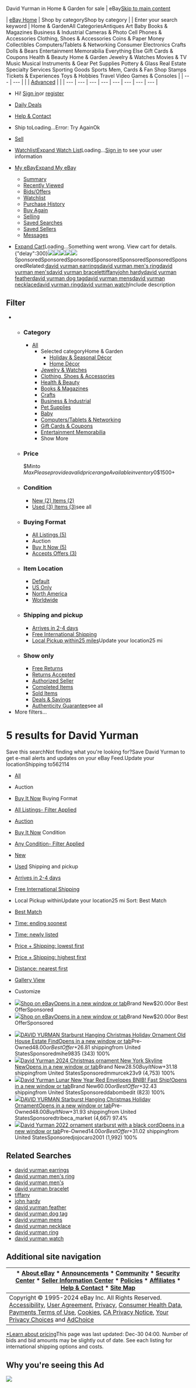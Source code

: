 David Yurman in Home & Garden for sale | eBay[Skip to main content](#mainContent)

| [eBay Home](https://www.ebay.com/) | Shop by categoryShop by category | | Enter your search keyword | Home & GardenAll CategoriesAntiques Art Baby Books & Magazines Business & Industrial Cameras & Photo Cell Phones & Accessories Clothing, Shoes & Accessories Coins & Paper Money Collectibles Computers/Tablets & Networking Consumer Electronics Crafts Dolls & Bears Entertainment Memorabilia Everything Else Gift Cards & Coupons Health & Beauty Home & Garden Jewelry & Watches Movies & TV Music Musical Instruments & Gear Pet Supplies Pottery & Glass Real Estate Specialty Services Sporting Goods Sports Mem, Cards & Fan Shop Stamps Tickets & Experiences Toys & Hobbies Travel Video Games & Consoles | | --- | --- | |  | [Advanced](https://www.ebay.com/sch/ebayadvsearch?_nkw=David+Yurman&_oac=1&_from=R40&_nkw=David%20Yurman&_sacat=11700&LH_TitleDesc=0&_odkw=David%20Yurman&_osacat=11700&_oac=1) |  |
| --- | --- | --- | --- | --- | --- | --- | --- |

* Hi! [Sign in](https://signin.ebay.com/ws/eBayISAPI.dll?SignIn&sgfl=gh&ru=https%3A%2F%2Fwww.ebay.com%2Fsch%2F11700%2Fi.html%3F_nkw%3DDavid%2BYurman%26_oac%3D1)or [register](https://signup.ebay.com/pa/crte?ru=https%3A%2F%2Fwww.ebay.com%2Fsch%2F11700%2Fi.html%3F_nkw%3DDavid%2BYurman%26_oac%3D1)
* [Daily Deals](https://www.ebay.com/globaldeals)
* [Help & Contact](https://www.ebay.com/help/home)

* Ship toLoading...Error: Try AgainOk
* [Sell](https://www.ebay.com/sl/sell)
* [Watchlist](https://www.ebay.com/mye/myebay/watchlist)[Expand Watch List](#gh-wl-click)Loading...[Sign in](https://signin.ebay.com/ws/eBayISAPI.dll?SignIn&sgfl=gh&ru=ru) to see your user information
* [My eBay](https://www.ebay.com/mys/home?source=GBH)[Expand My eBay](#gh-eb-My)
  + [Summary](https://www.ebay.com/mye/myebay/summary)
  + [Recently Viewed](https://www.ebay.com/mye/myebay/rvi)
  + [Bids/Offers](https://www.ebay.com/mye/myebay/bidsoffers)
  + [Watchlist](https://www.ebay.com/mye/myebay/watchlist)
  + [Purchase History](https://www.ebay.com/mye/myebay/purchase)
  + [Buy Again](https://www.ebay.com/mye/buyagain)
  + [Selling](https://www.ebay.com/mys/home?CurrentPage=MyeBayAllSelling&ssPageName=STRK:ME:LNLK:MESX&source=GBH)
  + [Saved Searches](https://www.ebay.com/mye/myebay/savedsearches)
  + [Saved Sellers](https://www.ebay.com/mye/myebay/savedsellers)
  + [Messages](https://mesg.ebay.com/mesgweb/ViewMessages/0)
* [Expand Cart](#gh-minicart-hover)Loading...Something went wrong. View cart for details.
{"delay":300}![](https://i.ebayimg.com/images/g/rycAAOSwrcBlneq7/s-l500.webp)![](https://i.ebayimg.com/images/g/a7oAAOSwrwJnXgn9/s-l500.webp)![](https://i.ebayimg.com/images/g/3kIAAOSwHPhh9tpH/s-l140.webp)![](https://i.ebayimg.com/images/g/oaMAAOSwHPhir-if/s-l140.webp)![](https://i.ebayimg.com/images/g/mCwAAOSwzS5leVG7/s-l140.webp)SponsoredSponsoredSponsoredSponsoredSponsoredSponsoredSponsoredRelated:[david yurman earrings](https://www.ebay.com/sch/11700/i.html?_nkw=david+yurman+earrings&_sacat=11700&_sop=12)[david yurman men's ring](https://www.ebay.com/sch/11700/i.html?_nkw=david+yurman+men%27s+ring&_sacat=11700&_sop=12)[david yurman men's](https://www.ebay.com/sch/11700/i.html?_nkw=david+yurman+men%27s&_sacat=11700&_sop=12)[david yurman bracelet](https://www.ebay.com/sch/11700/i.html?_nkw=david+yurman+bracelet&_sacat=11700&_sop=12)[tiffany](https://www.ebay.com/sch/11700/i.html?_nkw=tiffany&_sacat=11700&_sop=12)[john hardy](https://www.ebay.com/sch/11700/i.html?_nkw=john+hardy&_sacat=11700&_sop=12)[david yurman feather](https://www.ebay.com/sch/11700/i.html?_nkw=david+yurman+feather&_sacat=11700&_sop=12)[david yurman dog tag](https://www.ebay.com/sch/11700/i.html?_nkw=david+yurman+dog+tag&_sacat=11700&_sop=12)[david yurman mens](https://www.ebay.com/sch/11700/i.html?_nkw=david+yurman+mens&_sacat=11700&_sop=12)[david yurman necklace](https://www.ebay.com/sch/11700/i.html?_nkw=david+yurman+necklace&_sacat=11700&_sop=12)[david yurman ring](https://www.ebay.com/sch/11700/i.html?_nkw=david+yurman+ring&_sacat=11700&_sop=12)[david yurman watch](https://www.ebay.com/sch/11700/i.html?_nkw=david+yurman+watch&_sacat=11700&_sop=12)Include description

Filter
------

* + ### Category
    
    - [All](https://www.ebay.com/sch/i.html?_nkw=David+Yurman&_oac=1)
      * Selected categoryHome & Garden
        + [Holiday & Seasonal Décor](https://www.ebay.com/sch/170090/i.html?_nkw=David+Yurman&_oac=1)
        + [Home Décor](https://www.ebay.com/sch/10033/i.html?_nkw=David+Yurman&_oac=1)
      * [Jewelry & Watches](https://www.ebay.com/sch/281/i.html?_nkw=David+Yurman&_oac=1)
      * [Clothing, Shoes & Accessories](https://www.ebay.com/sch/11450/i.html?_nkw=David+Yurman&_oac=1)
      * [Health & Beauty](https://www.ebay.com/sch/26395/i.html?_nkw=David+Yurman&_oac=1)
      * [Books & Magazines](https://www.ebay.com/sch/267/i.html?_nkw=David+Yurman&_oac=1)
      * [Crafts](https://www.ebay.com/sch/14339/i.html?_nkw=David+Yurman&_oac=1)
      * [Business & Industrial](https://www.ebay.com/sch/12576/i.html?_nkw=David+Yurman&_oac=1)
      * [Pet Supplies](https://www.ebay.com/sch/1281/i.html?_nkw=David+Yurman&_oac=1)
      * [Baby](https://www.ebay.com/sch/2984/i.html?_nkw=David+Yurman&_oac=1)
      * [Computers/Tablets & Networking](https://www.ebay.com/sch/58058/i.html?_nkw=David+Yurman&_oac=1)
      * [Gift Cards & Coupons](https://www.ebay.com/sch/172008/i.html?_nkw=David+Yurman&_oac=1)
      * [Entertainment Memorabilia](https://www.ebay.com/sch/45100/i.html?_nkw=David+Yurman&_oac=1)
      * Show More
  + ### Price
    
    $Minto $MaxPlease provide a valid price rangeAvailable inventory$0$1500+
  + ### Condition
    
    - [New (2) Items (2)](https://www.ebay.com/sch/11700/i.html?_nkw=David+Yurman&_oac=1&rt=nc&LH_ItemCondition=3)
    - [Used (3) Items (3)](https://www.ebay.com/sch/11700/i.html?_nkw=David+Yurman&_oac=1&rt=nc&LH_ItemCondition=4)see all
  + ### Buying Format
    
    - [All Listings (5)](https://www.ebay.com/sch/11700/i.html?_nkw=David+Yurman&_oac=1&rt=nc)
    - Auction
    - [Buy It Now (5)](https://www.ebay.com/sch/11700/i.html?_nkw=David+Yurman&_oac=1&rt=nc&LH_BIN=1)
    - [Accepts Offers (3)](https://www.ebay.com/sch/11700/i.html?_nkw=David+Yurman&_oac=1&rt=nc&LH_BO=1)
  + ### Item Location
    
    - [Default](https://www.ebay.com/sch/11700/i.html?_nkw=David+Yurman&_oac=1&rt=nc&LH_PrefLoc=98)
    - [US Only](https://www.ebay.com/sch/11700/i.html?_nkw=David+Yurman&_oac=1&rt=nc&LH_PrefLoc=1)
    - [North America](https://www.ebay.com/sch/11700/i.html?_nkw=David+Yurman&_oac=1&rt=nc&LH_PrefLoc=3)
    - [Worldwide](https://www.ebay.com/sch/11700/i.html?_nkw=David+Yurman&_oac=1&rt=nc&LH_PrefLoc=2)
  + ### Shipping and pickup
    
    - [Arrives in 2-4 days](https://www.ebay.com/sch/11700/i.html?_nkw=David+Yurman&_oac=1&rt=nc&LH_FAST=1)
    - [Free International Shipping](https://www.ebay.com/sch/11700/i.html?_nkw=David+Yurman&_oac=1&rt=nc&LH_FS=1)
    - [Local Pickup within25 miles](https://www.ebay.com/sch/11700/i.html?_nkw=David+Yurman&_oac=1&rt=nc&_stpos=562114&_fspt=1&LH_PrefLoc=99&_sadis=25&LH_LPickup=1)Update your location25 mi
  + ### Show only
    
    - [Free Returns](https://www.ebay.com/sch/11700/i.html?_nkw=David+Yurman&_oac=1&rt=nc&LH_FR=1)
    - [Returns Accepted](https://www.ebay.com/sch/11700/i.html?_nkw=David+Yurman&_oac=1&rt=nc&LH_RPA=1)
    - [Authorized Seller](https://www.ebay.com/sch/11700/i.html?_nkw=David+Yurman&_oac=1&rt=nc&LH_AS=1)
    - [Completed Items](https://www.ebay.com/sch/11700/i.html?_nkw=David+Yurman&_oac=1&rt=nc&LH_Complete=1)
    - [Sold Items](https://www.ebay.com/sch/11700/i.html?_nkw=David+Yurman&_oac=1&rt=nc&LH_Sold=1&LH_Complete=1)
    - [Deals & Savings](https://www.ebay.com/sch/11700/i.html?_nkw=David+Yurman&_oac=1&rt=nc&LH_Savings=1)
    - [Authenticity Guarantee](https://www.ebay.com/sch/11700/i.html?_nkw=David+Yurman&_oac=1&rt=nc&LH_AV=1)see all
* More filters...

5 results for David Yurman
==========================

Save this searchNot finding what you're looking for?Save David Yurman to get e-mail alerts and updates on your eBay Feed.Update your locationShipping to562114

* [All](https://www.ebay.com/sch/11700/i.html?_nkw=David+Yurman&_oac=1&rt=nc&LH_All=1)
* Auction
* [Buy It Now](https://www.ebay.com/sch/11700/i.html?_nkw=David+Yurman&_oac=1&rt=nc&LH_BIN=1)
Buying Format

* [All Listings- Filter Applied](https://www.ebay.com/sch/11700/i.html?_nkw=David+Yurman&_oac=1&rt=nc&LH_All=1)
* [Auction](https://www.ebay.com/sch/11700/i.html?_nkw=David+Yurman&_oac=1&rt=nc&LH_Auction=1)
* [Buy It Now](https://www.ebay.com/sch/11700/i.html?_nkw=David+Yurman&_oac=1&rt=nc&LH_BIN=1)
Condition

* [Any Condition- Filter Applied](#)
* [New](https://www.ebay.com/sch/11700/i.html?_nkw=David+Yurman&_oac=1&rt=nc&LH_ItemCondition=3)
* [Used](https://www.ebay.com/sch/11700/i.html?_nkw=David+Yurman&_oac=1&rt=nc&LH_ItemCondition=4)
Shipping and pickup

* [Arrives in 2-4 days](https://www.ebay.com/sch/11700/i.html?_nkw=David+Yurman&_oac=1&rt=nc&LH_FAST=1)
* [Free International Shipping](https://www.ebay.com/sch/11700/i.html?_nkw=David+Yurman&_oac=1&rt=nc&LH_FS=1)
* Local Pickup withinUpdate your location25 mi
Sort: Best Match

* [Best Match](https://www.ebay.com/sch/11700/i.html?_nkw=David+Yurman&_oac=1&_sop=12)
* [Time: ending soonest](https://www.ebay.com/sch/11700/i.html?_nkw=David+Yurman&_oac=1&_sop=1)
* [Time: newly listed](https://www.ebay.com/sch/11700/i.html?_nkw=David+Yurman&_oac=1&_sop=10)
* [Price + Shipping: lowest first](https://www.ebay.com/sch/11700/i.html?_nkw=David+Yurman&_oac=1&_sop=15)
* [Price + Shipping: highest first](https://www.ebay.com/sch/11700/i.html?_nkw=David+Yurman&_oac=1&_sop=16)
* [Distance: nearest first](https://www.ebay.com/sch/11700/i.html?_nkw=David+Yurman&_oac=1&_sop=7)

* [Gallery View](https://www.ebay.com/sch/11700/i.html?_nkw=David+Yurman&_oac=1&_dmd=2&rt=nc)
* Customize
- [![](https://ir.ebaystatic.com/rs/v/fxxj3ttftm5ltcqnto1o4baovyl.png)](https://ebay.com/itm/123456?itmmeta=012DEW30YG0MEEKND7NH&hash=item123546:g:acwAA9KNiJowH:sc:ShippingMethodStandard!95008!US!-1&itmprp=enc%3AbgepL1tlUHjMGCVfSTGJh%2BzsVKeJ3CQk7NizDI4BZeppuFnmyS6Ijyp8lh%2FnEw%2BWqO7uTV1Q6izE1R0T54aV8j71F4xlWfVcGft4%2FiOQhtqVXA1rW6M1atPARQRmhqUxtEPJKhKtSFgI%2Bvwlzb0GwVCtkp%3ABlBMUObkmabpYw)[Shop on eBayOpens in a new window or tab](https://ebay.com/itm/123456?itmmeta=012DEW30YG0MEEKND7NH&hash=item123546:g:acwAA9KNiJowH:sc:ShippingMethodStandard!95008!US!-1&itmprp=enc%3AbgepL1tlUHjMGCVfSTGJh%2BzsVKeJ3CQk7NizDI4BZeppuFnmyS6Ijyp8lh%2FnEw%2BWqO7uTV1Q6izE1R0T54aV8j71F4xlWfVcGft4%2FiOQhtqVXA1rW6M1atPARQRmhqUxtEPJKhKtSFgI%2Bvwlzb0GwVCtkp%3ABlBMUObkmabpYw)Brand New$20.00or Best OfferSponsored
- [![](https://ir.ebaystatic.com/rs/v/fxxj3ttftm5ltcqnto1o4baovyl.png)](https://ebay.com/itm/123456?itmmeta=012DEW30YG0MEEKND7NH&hash=item123546:g:acwAA9KNiJowH:sc:ShippingMethodStandard!95008!US!-1&itmprp=enc%3AbgepL1tlUHjMGCVfSTGJh%2BzsVKeJ3CQk7NizDI4BZeppuFnmyS6Ijyp8lh%2FnEw%2BWqO7uTV1Q6izE1R0T54aV8j71F4xlWfVcGft4%2FiOQhtqVXA1rW6M1atPARQRmhqUxtEPJKhKtSFgI%2Bvwlzb0GwVCtkp%3ABlBMUObkmabpYw)[Shop on eBayOpens in a new window or tab](https://ebay.com/itm/123456?itmmeta=012DEW30YG0MEEKND7NH&hash=item123546:g:acwAA9KNiJowH:sc:ShippingMethodStandard!95008!US!-1&itmprp=enc%3AbgepL1tlUHjMGCVfSTGJh%2BzsVKeJ3CQk7NizDI4BZeppuFnmyS6Ijyp8lh%2FnEw%2BWqO7uTV1Q6izE1R0T54aV8j71F4xlWfVcGft4%2FiOQhtqVXA1rW6M1atPARQRmhqUxtEPJKhKtSFgI%2Bvwlzb0GwVCtkp%3ABlBMUObkmabpYw)Brand New$20.00or Best OfferSponsored

* [![](https://i.ebayimg.com/images/g/rycAAOSwrcBlneq7/s-l500.webp)](https://www.ebay.com/itm/355364219659?_skw=David+Yurman&itmmeta=01JGBKJXSDJ1Y4AQRXN7Q14ZX8&hash=item52bd5bab0b:g:rycAAOSwrcBlneq7&itmprp=enc%3AAQAJAAAA0HoV3kP08IDx%2BKZ9MfhVJKlr77hMGSNlgJY6cAJ%2B2k7KAh6bAR8IQ5Ikli3JDTJ3ueZOsqKKEMdlCy%2BLev83lG4ZQjEBsBFhQAlnJIp2Tha7Io87aQHW8RAwjF0J8K0wiDklv7Gb8KmjvMkxPMYmtNIx0vzB0NVdWyTRK3kIpfPbLHGbVEFPQpy99qlg5PuesLrNUzo38F5dl5HUmXL7bWPfphl8BACMQiDcIxHvXgAFFyaxSOmjg6uvxQOzds6rWjA3KNTIVDU4hyLxUDwOOdg%3D%7Ctkp%3ABk9SR97cy_OCZQ)[DAVID YURMAN Starburst Hanging Christmas Holiday Ornament Old House Estate FindOpens in a new window or tab](https://www.ebay.com/itm/355364219659?_skw=David+Yurman&itmmeta=01JGBKJXSDJ1Y4AQRXN7Q14ZX8&hash=item52bd5bab0b:g:rycAAOSwrcBlneq7&itmprp=enc%3AAQAJAAAA0HoV3kP08IDx%2BKZ9MfhVJKlr77hMGSNlgJY6cAJ%2B2k7KAh6bAR8IQ5Ikli3JDTJ3ueZOsqKKEMdlCy%2BLev83lG4ZQjEBsBFhQAlnJIp2Tha7Io87aQHW8RAwjF0J8K0wiDklv7Gb8KmjvMkxPMYmtNIx0vzB0NVdWyTRK3kIpfPbLHGbVEFPQpy99qlg5PuesLrNUzo38F5dl5HUmXL7bWPfphl8BACMQiDcIxHvXgAFFyaxSOmjg6uvxQOzds6rWjA3KNTIVDU4hyLxUDwOOdg%3D%7Ctkp%3ABk9SR97cy_OCZQ)Pre-Owned$48.00or Best Offer+$26.81 shippingfrom United StatesSponsoredmihe9835 (343) 100%
* [![](https://i.ebayimg.com/images/g/a7oAAOSwrwJnXgn9/s-l500.webp)](https://www.ebay.com/itm/205165345912?_skw=David+Yurman&itmmeta=01JGBKJXSDRQ1Y3BHAP47478B6&hash=item2fc4cebc78:g:a7oAAOSwrwJnXgn9&itmprp=enc%3AAQAJAAAA0HoV3kP08IDx%2BKZ9MfhVJKmrCDdHp%2FNZEK2rd0nh3DCtW728nfcRfxMRi6OBDps5rsCwb2kVN4xJwqmwyCsfUosU6tAULnbqMx9KlFwUnuUMJrYJ6km1LMtPs6OOzdycOnbOjfABNTyjLpwzLRdXIFHLQN9%2FWks1xmIkE0L2%2FnEmNhrRLyaTxIvmUaQ%2B9Gz692%2BeZy3Y9FnxUoWTVVNGnov4b4Lgy0fvBbrbMf%2B3845qMEvBuq%2FaT4hihl4K9Fo%2FC29VCcwpa4WCjhkFQDYpJMc%3D%7Ctkp%3ABk9SR97cy_OCZQ)[David Yurman 2024 Christmas ornament New York Skyline NewOpens in a new window or tab](https://www.ebay.com/itm/205165345912?_skw=David+Yurman&itmmeta=01JGBKJXSDRQ1Y3BHAP47478B6&hash=item2fc4cebc78:g:a7oAAOSwrwJnXgn9&itmprp=enc%3AAQAJAAAA0HoV3kP08IDx%2BKZ9MfhVJKmrCDdHp%2FNZEK2rd0nh3DCtW728nfcRfxMRi6OBDps5rsCwb2kVN4xJwqmwyCsfUosU6tAULnbqMx9KlFwUnuUMJrYJ6km1LMtPs6OOzdycOnbOjfABNTyjLpwzLRdXIFHLQN9%2FWks1xmIkE0L2%2FnEmNhrRLyaTxIvmUaQ%2B9Gz692%2BeZy3Y9FnxUoWTVVNGnov4b4Lgy0fvBbrbMf%2B3845qMEvBuq%2FaT4hihl4K9Fo%2FC29VCcwpa4WCjhkFQDYpJMc%3D%7Ctkp%3ABk9SR97cy_OCZQ)Brand New$28.50Buy It Now+$31.18 shippingfrom United StatesSponsoredmmurcek23v9 (4,753) 100%
* [![](https://i.ebayimg.com/images/g/3kIAAOSwHPhh9tpH/s-l140.webp)](https://www.ebay.com/itm/265525734917?_skw=David+Yurman&itmmeta=01JGBKJXSD5JKXDDXK261AVK37&hash=item3dd2912e05:g:3kIAAOSwHPhh9tpH&itmprp=enc%3AAQAJAAAA0HoV3kP08IDx%2BKZ9MfhVJKnqKX14bf%2FFwmxI7nj1AV1W%2BM3xo6UAw8KrmNM0n4Y5ykrmJV7QxaZacwOYrlJSi2mb5IzviM1FN9mA6d7knRUDBSZ0KgCKY0B07%2BKOt7%2FjVQadMSCXHZyUYoBBT%2BeWKuQ06m6UBeEIV9BWBB%2FdL0LTbtIVQrddI8%2BryRfxPcF1%2BLx1gHDQqwWaJSTw29DYKzE%2FYi6KTZNLG7mvtQa9tTC97biQXUva2rGwHIkS1ev1cV7G8yE6FOiOrhEvFJOuX70%3D%7Ctkp%3ABk9SR97cy_OCZQ)[David Yurman Lunar New Year Red Envelopes BNIB! Fast Ship!Opens in a new window or tab](https://www.ebay.com/itm/265525734917?_skw=David+Yurman&itmmeta=01JGBKJXSD5JKXDDXK261AVK37&hash=item3dd2912e05:g:3kIAAOSwHPhh9tpH&itmprp=enc%3AAQAJAAAA0HoV3kP08IDx%2BKZ9MfhVJKnqKX14bf%2FFwmxI7nj1AV1W%2BM3xo6UAw8KrmNM0n4Y5ykrmJV7QxaZacwOYrlJSi2mb5IzviM1FN9mA6d7knRUDBSZ0KgCKY0B07%2BKOt7%2FjVQadMSCXHZyUYoBBT%2BeWKuQ06m6UBeEIV9BWBB%2FdL0LTbtIVQrddI8%2BryRfxPcF1%2BLx1gHDQqwWaJSTw29DYKzE%2FYi6KTZNLG7mvtQa9tTC97biQXUva2rGwHIkS1ev1cV7G8yE6FOiOrhEvFJOuX70%3D%7Ctkp%3ABk9SR97cy_OCZQ)Brand New$60.00or Best Offer+$32.43 shippingfrom United StatesSponsoreddabombedit (823) 100%
* [![](https://i.ebayimg.com/images/g/oaMAAOSwHPhir-if/s-l140.webp)](https://www.ebay.com/itm/125377710639?_skw=David+Yurman&itmmeta=01JGBKJXSDYD76MN9RMYRC94G0&hash=item1d31180a2f:g:oaMAAOSwHPhir-if&itmprp=enc%3AAQAJAAAA0HoV3kP08IDx%2BKZ9MfhVJKnN1036RojZJQwmY58juPjRVZAV7Fp9y5ZHJiIzR%2FxUlGkG2z2q5lte4SxzJ%2F88sv1RIBOhQwHkuTyy%2BzwYkuCyZpeEhumSlFnhGxstYi1EXVLBKK6rAMwFoJpJCNdFYSt1Qpa4XTJvBvuYDBLdVUu6L6TYEtQ08nMygD9Lg0lODzJjtQi10pWlJZV9s1NdGuzms66yuYge%2FEvD4PYZtF7NL5QTJLt2JB6S94EWGNNIOdhLYCqWU6ipgxrZZumNBzo%3D%7Ctkp%3ABk9SR97cy_OCZQ)[DAVID YURMAN Starburst Hanging Christmas Holiday OrnamentOpens in a new window or tab](https://www.ebay.com/itm/125377710639?_skw=David+Yurman&itmmeta=01JGBKJXSDYD76MN9RMYRC94G0&hash=item1d31180a2f:g:oaMAAOSwHPhir-if&itmprp=enc%3AAQAJAAAA0HoV3kP08IDx%2BKZ9MfhVJKnN1036RojZJQwmY58juPjRVZAV7Fp9y5ZHJiIzR%2FxUlGkG2z2q5lte4SxzJ%2F88sv1RIBOhQwHkuTyy%2BzwYkuCyZpeEhumSlFnhGxstYi1EXVLBKK6rAMwFoJpJCNdFYSt1Qpa4XTJvBvuYDBLdVUu6L6TYEtQ08nMygD9Lg0lODzJjtQi10pWlJZV9s1NdGuzms66yuYge%2FEvD4PYZtF7NL5QTJLt2JB6S94EWGNNIOdhLYCqWU6ipgxrZZumNBzo%3D%7Ctkp%3ABk9SR97cy_OCZQ)Pre-Owned$48.00Buy It Now+$31.93 shippingfrom United StatesSponsoredtribeca\_market (4,667) 97.4%
* [![](https://i.ebayimg.com/images/g/mCwAAOSwzS5leVG7/s-l140.webp)](https://www.ebay.com/itm/225914407161?_skw=David+Yurman&itmmeta=01JGBKJXSDGWVRTN5NB4AECP2N&hash=item34998c48f9:g:mCwAAOSwzS5leVG7&itmprp=enc%3AAQAJAAAA8HoV3kP08IDx%2BKZ9MfhVJKnU69Aolb4SXxmnGOHtwAVn4bB%2F46Sj3CzyxSOaXSqYCbLx%2BJ4IU8TTcRXkMgh1ov0YuvfdgPcNVAzqDDc3dyK0AEVoOl%2BOEVtZgFggoCd00DraWuErpXu4ijeDOew5RzJJpyGaIR7SHDZcWBeMD%2BRRfVMaI52L0lQ%2FuU%2BqYIyBKE843SCyeI8i%2FrITFdwZiO%2FUeNSBLh6n0353B4in%2BHf%2B%2FGTDW15PIWF50AbzCyqc4D054s0pHK85NUsH9fTBBdkdMgZA53xZzlCFKS%2BRnd5jdRA1K0IdzkXhHLfIe7H9sA%3D%3D%7Ctkp%3ABk9SR97cy_OCZQ)[David Yurman 2022 ornament starburst with a black cordOpens in a new window or tab](https://www.ebay.com/itm/225914407161?_skw=David+Yurman&itmmeta=01JGBKJXSDGWVRTN5NB4AECP2N&hash=item34998c48f9:g:mCwAAOSwzS5leVG7&itmprp=enc%3AAQAJAAAA8HoV3kP08IDx%2BKZ9MfhVJKnU69Aolb4SXxmnGOHtwAVn4bB%2F46Sj3CzyxSOaXSqYCbLx%2BJ4IU8TTcRXkMgh1ov0YuvfdgPcNVAzqDDc3dyK0AEVoOl%2BOEVtZgFggoCd00DraWuErpXu4ijeDOew5RzJJpyGaIR7SHDZcWBeMD%2BRRfVMaI52L0lQ%2FuU%2BqYIyBKE843SCyeI8i%2FrITFdwZiO%2FUeNSBLh6n0353B4in%2BHf%2B%2FGTDW15PIWF50AbzCyqc4D054s0pHK85NUsH9fTBBdkdMgZA53xZzlCFKS%2BRnd5jdRA1K0IdzkXhHLfIe7H9sA%3D%3D%7Ctkp%3ABk9SR97cy_OCZQ)Pre-Owned$14.00or Best Offer+$31.02 shippingfrom United StatesSponsoredjojocaro2001 (1,992) 100%

Related Searches
----------------

* [david yurman earrings](https://www.ebay.com/sch/11700/i.html?_oac=1&_nkw=david+yurman+earrings)
* [david yurman men's ring](https://www.ebay.com/sch/11700/i.html?_oac=1&_nkw=david+yurman+men%27s+ring)
* [david yurman men's](https://www.ebay.com/sch/11700/i.html?_oac=1&_nkw=david+yurman+men%27s)
* [david yurman bracelet](https://www.ebay.com/sch/11700/i.html?_oac=1&_nkw=david+yurman+bracelet)
* [tiffany](https://www.ebay.com/sch/11700/i.html?_oac=1&_nkw=tiffany)
* [john hardy](https://www.ebay.com/sch/11700/i.html?_oac=1&_nkw=john+hardy)
* [david yurman feather](https://www.ebay.com/sch/11700/i.html?_oac=1&_nkw=david+yurman+feather)
* [david yurman dog tag](https://www.ebay.com/sch/11700/i.html?_oac=1&_nkw=david+yurman+dog+tag)
* [david yurman mens](https://www.ebay.com/sch/11700/i.html?_oac=1&_nkw=david+yurman+mens)
* [david yurman necklace](https://www.ebay.com/sch/11700/i.html?_oac=1&_nkw=david+yurman+necklace)
* [david yurman ring](https://www.ebay.com/sch/11700/i.html?_oac=1&_nkw=david+yurman+ring)
* [david yurman watch](https://www.ebay.com/sch/11700/i.html?_oac=1&_nkw=david+yurman+watch)

Additional site navigation
--------------------------

| * [About eBay](https://www.ebayinc.com/company) * [Announcements](https://community.ebay.com/t5/Announcements/bg-p/Announcements) * [Community](https://community.ebay.com) * [Security Center](https://pages.ebay.com/securitycenter/index.html) * [Seller Information Center](https://pages.ebay.com/seller-center/index.html) * [Policies](https://www.ebay.com/help/policies/default/ebays-rules-policies?id=4205) * [Affiliates](https://partnernetwork.ebay.com) * [Help & Contact](https://www.ebay.com/help/home) * [Site Map](https://pages.ebay.com/sitemap.html) |
| --- |
| Copyright © 1995-2024 eBay Inc. All Rights Reserved. [Accessibility](https://www.ebayinc.com/accessibility/), [User Agreement](https://www.ebay.com/help/policies/member-behaviour-policies/user-agreement?id=4259), [Privacy](https://www.ebay.com/help/policies/member-behaviour-policies/user-privacy-notice-privacy-policy?id=4260), [Consumer Health Data](https://www.ebayinc.com/company/privacy-center/privacy-notice/consumer-health-data-privacy-policy/), [Payments Terms of Use](https://pages.ebay.com/payment/2.0/terms.html), [Cookies](https://www.ebay.com/help/policies/member-behaviour-policies/ebay-cookie-notice?id=4267), [CA Privacy Notice](https://www.ebayinc.com/company/privacy-center/privacy-notice/state-privacy-disclosures/#california), [Your Privacy Choices](https://www.ebay.com/adchoice/ccpa) and [AdChoice](https://www.ebay.com/adchoice) |  |

[\*Learn about pricing](https://pages.ebay.com/buy/popup/pricing.html)This page was last updated: Dec-30 04:00. Number of bids and bid amounts may be slightly out of date. See each listing for international shipping options and costs.

Why you're seeing this Ad
-------------------------

![](https://rover.ebay.com/roverimp/0/0/9?imp=2046301&trknvp=cp%3D2334524%26ghi%3D98&1735556425836)